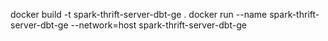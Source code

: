 docker build -t spark-thrift-server-dbt-ge  .
docker run --name spark-thrift-server-dbt-ge --network=host spark-thrift-server-dbt-ge
